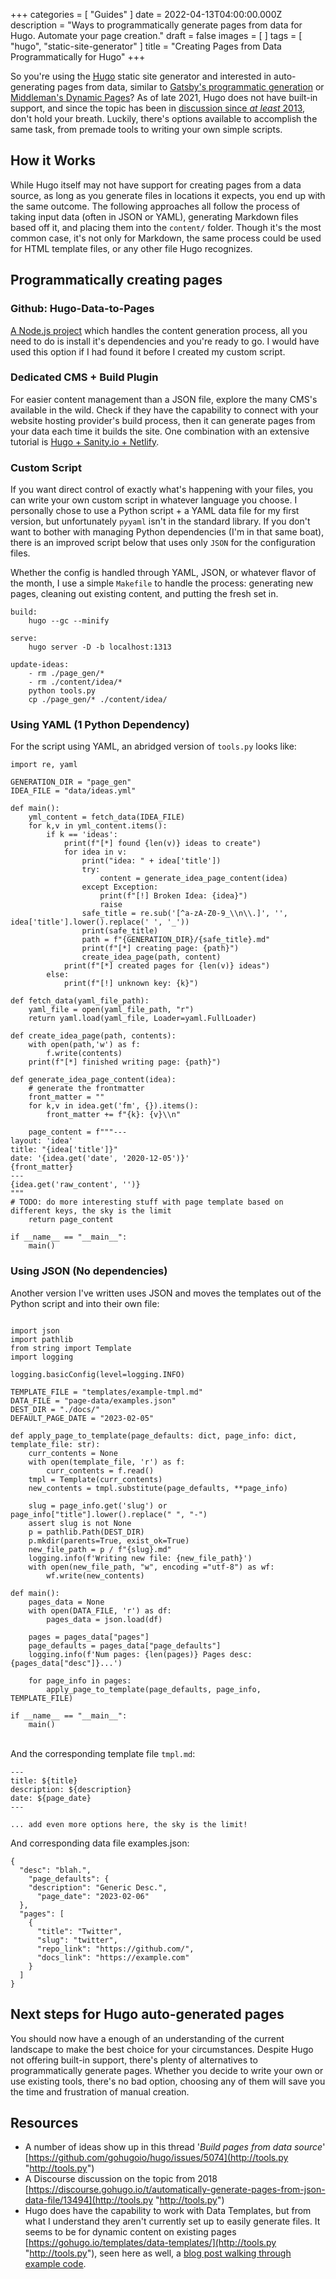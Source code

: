 +++
categories = [ "Guides" ]
date = 2022-04-13T04:00:00.000Z
description = "Ways to programmatically generate pages from data for Hugo. Automate your page creation."
draft = false
images = [ ]
tags = [ "hugo", "static-site-generator" ]
title = "Creating Pages from Data Programmatically for Hugo"
+++

So you're using the [Hugo](https://gohugo.io/) static site generator and interested in auto-generating pages from data, similar to [Gatsby's programmatic generation](https://www.gatsbyjs.com/docs/programmatically-create-pages-from-data/) or [Middleman's Dynamic Pages](https://middlemanapp.com/advanced/dynamic-pages)? As of late 2021, Hugo does not have built-in support, and since the topic has been in [discussion since *at least* 2013](https://github.com/gohugoio/hugo/issues/140), don't hold your breath. Luckily, there's options available to accomplish the same task, from premade tools to writing your own simple scripts.

## How it Works

While Hugo itself may not have support for creating pages from a data source, as long as you generate files in locations it expects, you end up with the same outcome. The following approaches all follow the process of taking input data (often in JSON or YAML), generating Markdown files based off it, and placing them into the `content/` folder. Though it's the most common case, it's not only for Markdown, the same process could be used for HTML template files, or any other file Hugo recognizes.

## Programmatically creating pages

### Github: Hugo-Data-to-Pages

[A Node.js project](https://github.com/kidsil/hugo-data-to-pages) which handles the content generation process, all you need to do is install it's dependencies and you're ready to go. I would have used this option if I had found it before I created my custom script.

### Dedicated CMS + Build Plugin

For easier content management than a JSON file, explore the many CMS's available in the wild. Check if they have the capability to connect with your website hosting provider's build process, then it can generate pages from your data each time it builds the site. One combination with an extensive tutorial is [Hugo + Sanity.io + Netlify](https://www.sanity.io/guides/sanity-and-hugo-with-netlify-plugins).

### Custom Script

If you want direct control of exactly what's happening with your files, you can write your own custom script in whatever language you choose. I personally chose to use a Python script + a YAML data file for my first version, but unfortunately `pyyaml` isn't in the standard library. If you don't want to bother with managing Python dependencies (I'm in that same boat), there is an improved script below that uses only `JSON` for the configuration files. 

Whether the config is handled through YAML, JSON, or whatever flavor of the month, I use a simple `Makefile` to handle the process: generating new pages, cleaning out existing content, and putting the fresh set in.

```
build:
	hugo --gc --minify

serve:
	hugo server -D -b localhost:1313

update-ideas:
	- rm ./page_gen/*
	- rm ./content/idea/*
	python tools.py
	cp ./page_gen/* ./content/idea/
```

### Using YAML (1 Python Dependency)

For the script using YAML, an abridged version of `tools.py` looks like:

```
import re, yaml

GENERATION_DIR = "page_gen"
IDEA_FILE = "data/ideas.yml"

def main():
    yml_content = fetch_data(IDEA_FILE)
    for k,v in yml_content.items():
        if k == 'ideas':
            print(f"[*] found {len(v)} ideas to create")
            for idea in v:
                print("idea: " + idea['title'])
                try:
                    content = generate_idea_page_content(idea)
                except Exception:
                    print(f"[!] Broken Idea: {idea}")
                    raise
                safe_title = re.sub('[^a-zA-Z0-9_\\n\\.]', '', idea['title'].lower().replace(' ', '_'))
                print(safe_title)
                path = f"{GENERATION_DIR}/{safe_title}.md"
                print(f"[*] creating page: {path}")
                create_idea_page(path, content)
            print(f"[*] created pages for {len(v)} ideas")
        else:
            print(f"[!] unknown key: {k}")

def fetch_data(yaml_file_path):
    yaml_file = open(yaml_file_path, "r")
    return yaml.load(yaml_file, Loader=yaml.FullLoader)

def create_idea_page(path, contents):
    with open(path,'w') as f:
        f.write(contents)
    print(f"[*] finished writing page: {path}")

def generate_idea_page_content(idea):
    # generate the frontmatter
    front_matter = ""
    for k,v in idea.get('fm', {}).items():
        front_matter += f"{k}: {v}\\n"

    page_content = f"""---
layout: 'idea'
title: "{idea['title']}"
date: '{idea.get('date', '2020-12-05')}'
{front_matter}
---
{idea.get('raw_content', '')}
"""
# TODO: do more interesting stuff with page template based on different keys, the sky is the limit
    return page_content

if __name__ == "__main__":
    main()
```

### Using JSON (No dependencies)

Another version I've written uses JSON and moves the templates out of the Python script and into their own file:

```

import json
import pathlib
from string import Template
import logging

logging.basicConfig(level=logging.INFO)

TEMPLATE_FILE = "templates/example-tmpl.md"
DATA_FILE = "page-data/examples.json"
DEST_DIR = "./docs/"
DEFAULT_PAGE_DATE = "2023-02-05"

def apply_page_to_template(page_defaults: dict, page_info: dict, template_file: str):
    curr_contents = None
    with open(template_file, 'r') as f:
        curr_contents = f.read()
    tmpl = Template(curr_contents)
    new_contents = tmpl.substitute(page_defaults, **page_info)

    slug = page_info.get('slug') or page_info["title"].lower().replace(" ", "-")
    assert slug is not None
    p = pathlib.Path(DEST_DIR)
    p.mkdir(parents=True, exist_ok=True)
    new_file_path = p / f"{slug}.md"
    logging.info(f'Writing new file: {new_file_path}')
    with open(new_file_path, "w", encoding ="utf-8") as wf:
        wf.write(new_contents)

def main():
    pages_data = None
    with open(DATA_FILE, 'r') as df:
        pages_data = json.load(df)

    pages = pages_data["pages"]
    page_defaults = pages_data["page_defaults"]
    logging.info(f'Num pages: {len(pages)} Pages desc: {pages_data["desc"]}...')

    for page_info in pages:
        apply_page_to_template(page_defaults, page_info, TEMPLATE_FILE)

if __name__ == "__main__":
    main()
```

\
And the corresponding template file `tmpl.md`:

```
---
title: ${title}
description: ${description}
date: ${page_date}
---

... add even more options here, the sky is the limit!

```

And corresponding data file examples.json:

```
{
  "desc": "blah.",
    "page_defaults": {
    "description": "Generic Desc.",
      "page_date": "2023-02-06"
  },
  "pages": [
    {
      "title": "Twitter",
      "slug": "twitter",
      "repo_link": "https://github.com/",
      "docs_link": "https://example.com"
    }
  ]
}
```

## Next steps for Hugo auto-generated pages

You should now have a enough of an understanding of the current landscape to make the best choice for your circumstances. Despite Hugo not offering built-in support, there's plenty of alternatives to programmatically generate pages. Whether you decide to write your own or use existing tools, there's no bad option, choosing any of them will save you the time and frustration of manual creation.

## Resources

* A number of ideas show up in this thread '*Build pages from data source*' [https://github.com/gohugoio/hugo/issues/5074](http://tools.py "http://tools.py")
* A Discourse discussion on the topic from 2018 [https://discourse.gohugo.io/t/automatically-generate-pages-from-json-data-file/13494](http://tools.py "http://tools.py")
* Hugo does have the capability to work with Data Templates, but from what I understand they aren't currently set up to easily generate files. It seems to be for dynamic content on existing pages [https://gohugo.io/templates/data-templates/](http://tools.py "http://tools.py"), seen here as well, a [blog post walking through example code](https://novelist.xyz/tech/hugo-data-files/).
